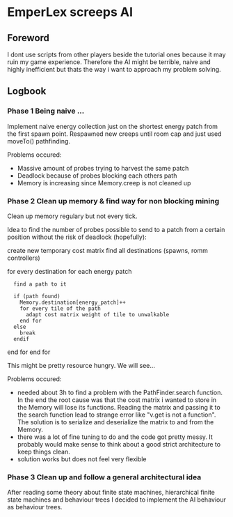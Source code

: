 # EmperLex screeps AI

## Foreword
I dont use scripts from other players beside the tutorial ones because it
may ruin my game experience. Therefore the AI might be terrible, naive
and highly inefficient but thats the way i want to approach my problem solving.

## Logbook
### Phase 1 Being naive ...
Implement naive energy collection just on the shortest energy patch from the first spawn point.
Respawned new creeps until room cap and just used moveTo() pathfinding.

Problems occured:
- Massive amount of probes trying to harvest the same patch
- Deadlock because of probes blocking each others path
- Memory is increasing since Memory.creep is not cleaned up

### Phase 2 Clean up memory & find way for non blocking mining
Clean up memory regulary but not every tick.

Idea to find the number of probes possible to send to a patch from a certain position
without the risk of deadlock (hopefully):

create new temporary cost matrix
find all destinations (spawns, romm controllers)

for every destination
  for each energy patch

      find a path to it

      if (path found)
        Memory.destination[energy_patch]++
        for every tile of the path
          adapt cost matrix weight of tile to unwalkable
        end for
      else
        break
      endif    

  end for
end for

This might be pretty resource hungry. We will see...

Problems occured:
- needed about 3h to find a problem with the PathFinder.search function. In the end the root cause was that the cost matrix i wanted to store in the Memory will lose its functions. Reading the matrix and passing it to the search function lead to strange error like "v.get is not a function". The solution is to serialize and deserialize the matrix to and from the Memory.
- there was a lot of fine tuning to do and the code got pretty messy. It probably would make sense to think about a good strict architecture to keep things clean.
- solution works but does not feel very flexible

### Phase 3 Clean up and follow a general architectural idea
After reading some theory about finite state machines, hierarchical finite state machines and behaviour trees I decided to implement the AI behaviour as behaviour trees.
